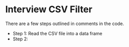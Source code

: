 # Interview CSV Filter

  There are a few steps outlined in comments in the code.
* Step 1: Read the CSV file into a data frame
* Step 2: 
